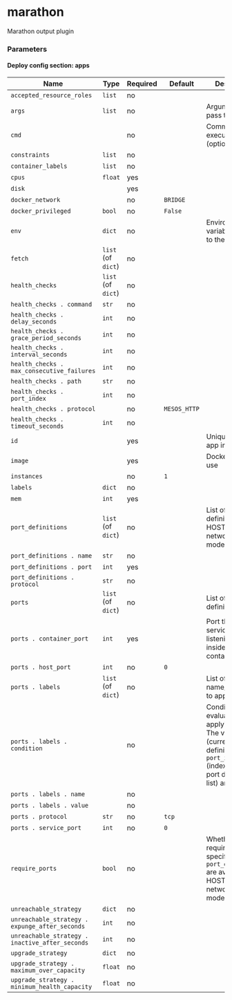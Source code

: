 <!--
NOTE: this document is automatically generated. Any manual changes will get overwritten.
-->
# marathon

Marathon output plugin

### Parameters


#### Deploy config section: apps

Name | Type | Required | Default | Description
--- | --- | --- | --- | ---
`accepted_resource_roles`|`list`|no||
`args`|`list`|no||Arguments to pass to container
`cmd`||no||Command to execute (optional)
`constraints`|`list`|no||
`container_labels`|`list`|no||
`cpus`|`float`|yes||
`disk`||yes||
`docker_network`||no|`BRIDGE`|
`docker_privileged`|`bool`|no|`False`|
`env`|`dict`|no||Environment variables to pass to the container
`fetch`|`list` (of `dict`)|no||
`health_checks`|`list` (of `dict`)|no||
`health_checks . command`|`str`|no||
`health_checks . delay_seconds`|`int`|no||
`health_checks . grace_period_seconds`|`int`|no||
`health_checks . interval_seconds`|`int`|no||
`health_checks . max_consecutive_failures`|`int`|no||
`health_checks . path`|`str`|no||
`health_checks . port_index`|`int`|no||
`health_checks . protocol`||no|`MESOS_HTTP`|
`health_checks . timeout_seconds`|`int`|no||
`id`||yes||Unique ID for app in Marathon
`image`||yes||Docker image to use
`instances`||no|`1`|
`labels`|`dict`|no||
`mem`|`int`|yes||
`port_definitions`|`list` (of `dict`)|no||List of port definitions (for HOST networking mode)
`port_definitions . name`|`str`|no||
`port_definitions . port`|`int`|yes||
`port_definitions . protocol`|`str`|no||
`ports`|`list` (of `dict`)|no||List of port definitions
`ports . container_port`|`int`|yes||Port that the service is listening on inside the container
`ports . host_port`|`int`|no|`0`|
`ports . labels`|`list` (of `dict`)|no||List of label name/value pairs to apply to port
`ports . labels . condition`||no||Condition to evaluate before applying label. The vars `port` (current port definition) and `port_index` (index of current port defintion in list) are available
`ports . labels . name`||no||
`ports . labels . value`||no||
`ports . protocol`|`str`|no|`tcp`|
`ports . service_port`|`int`|no|`0`|
`require_ports`|`bool`|no||Whether to require that ports specified in `port_definitions` are available (for HOST networking mode)
`unreachable_strategy`|`dict`|no||
`unreachable_strategy . expunge_after_seconds`|`int`|no||
`unreachable_strategy . inactive_after_seconds`|`int`|no||
`upgrade_strategy`|`dict`|no||
`upgrade_strategy . maximum_over_capacity`|`float`|no||
`upgrade_strategy . minimum_health_capacity`|`float`|no||

